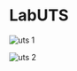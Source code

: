 # LabUTS
![uts 1](https://user-images.githubusercontent.com/82009410/117522983-7d05cf80-afe0-11eb-9250-ffb3b450aecf.PNG)

![uts 2](https://user-images.githubusercontent.com/82009410/117522997-90189f80-afe0-11eb-8218-e586e2683569.PNG)

